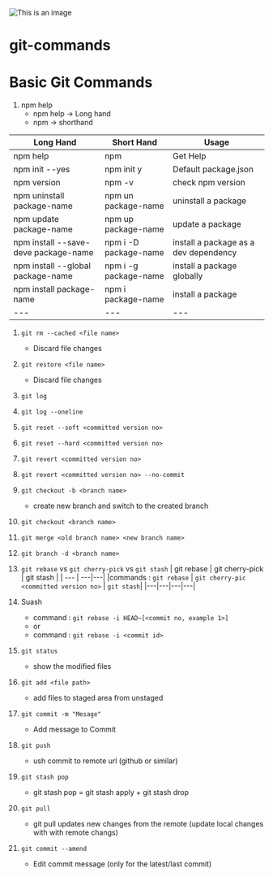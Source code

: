 ![This is an image](https://myoctocat.com/assets/images/base-octocat.svg)
# git-commands
# Basic Git Commands

1. npm help
   - npm help  -> Long hand
   - npm -> shorthand

| Long Hand | Short Hand | Usage |
| --- | --- | --- |
| npm help | npm | Get Help |
| npm init --yes | npm init y| Default package.json |
| npm version | npm -v | check npm version |
| npm uninstall package-name | npm un package-name | uninstall a package |
| npm update package-name | npm up package-name | update a package |
| npm install --save-deve package-name | npm i -D package-name| install a package as a dev dependency |
| npm install --global package-name | npm i -g package-name | install a package globally |
| npm install package-name | npm i package-name | install a package |
| --- | --- | --- |


1. ```git rm --cached <file name>```
   - Discard file changes
2. ```git restore <file name>```
   - Discard file changes
3. ```git log```
4. ```git log --oneline```
5. ```git reset --soft <committed version no>```
6. ```git reset --hard <committed version no>```
7. ```git revert <committed version no>```
8. ```git revert <committed version no> --no-commit```
9. ```git checkout -b <branch name>```
   - create new branch and switch to the created branch
10. ```git checkout <branch name>```
11. ```git merge <old branch name> <new branch name>```
12. ```git branch -d <branch name>```
13. ```git rebase``` vs ```git cherry-pick``` vs ```git stash```
      | git rebase | git cherry-pick | git stash |
      | --- | ---|---|
      |commands : ```git rebase``` | ```git cherry-pic <committed version no>``` | ```git stash```|
      |---|---|---|---|
   
14. Suash
      - command : ```git rebase -i HEAD~[<commit no, example 1>]```
      - or
      - command : ```git rebase -i <commit id>```
 15. ```git status```
      - show the modified files
 16. ```git add <file path>```
      - add files to staged area from unstaged
 17. ```git commit -m "Mesage"```
      - Add message to Commit
 18. ```git push```
      - ush commit to remote url (github or similar)
 19. ```git stash pop```
      - git stash pop = git stash apply + git stash drop
 20. ```git pull```
      - git pull updates new changes from the remote (update local changes with with remote changs)
 21. ```git commit --amend```
      - Edit commit message (only for the latest/last commit)
